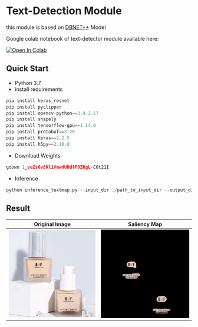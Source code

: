 # Text-Detection Module

this module is based on [DBNET++](https://github.com/xuannianz/DifferentiableBinarization) Model 

Google colab notebook of text-detector module available here:

<a href="https://colab.research.google.com/drive/1AQZAabdWNalgDZjsYRKRfv2HOeGXWTKU?usp=sharing"><img src="https://colab.research.google.com/assets/colab-badge.svg" alt="Open In Colab"></a>

## Quick Start

* Python 3.7
* install requirements

```python
pip install keras_resnet
pip install pyclipper
pip install opencv-python==3.4.2.17
pip install shapely
pip install tensorflow-gpu==1.14.0
pip install protobuf==3.20
pip install Keras==2.2.5
pip install h5py==2.10.0
```

* Download Weights
```python
gdown 1_vuZs6vEKl1VmwHUDdfP9ZRgL-C0t21I
```

* Inference
```python
python inference_textmap.py --input_dir ./path_to_input_dir --output_dir ./path_to_output_dir
```

## Result

| Original Image                      | Saliency Map                           |
|-------------------------------------|----------------------------------------|
| ![Original Image](results/test.jpg) | ![Saliency Map](results/test_tmap.jpg) |


